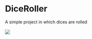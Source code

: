 # DiceRoller
A simple project in which dices are rolled
<br>
<br>
<img src="https://imgur.com/wS5iaQ1g.png">
